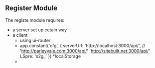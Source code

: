 ## Register Module
The registe module requires:
* a server set up cetain way
* a client 
	* using ui-router
	* app.constant('cfg', {
	    serverUrl: 'http://localhost:3000/api/',
	    // 'http://parleyvale.com:3000/api/'  'http://sitebuilt.net:3000/api/'
	    LSpre: 's2g_'
	})
	*localStorage 
	*